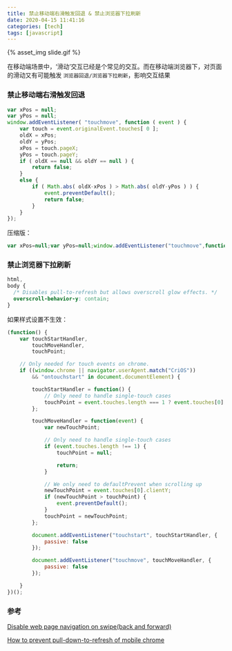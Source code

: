 ```yaml
---
title: 禁止移动端右滑触发回退 & 禁止浏览器下拉刷新
date: 2020-04-15 11:41:16
categories: [tech]
tags: [javascript]
---
```


{% asset_img slide.gif %}

在移动端场景中，‘滑动’交互已经是个常见的交互。而在移动端浏览器下，对页面的滑动又有可能触发 `浏览器回退/浏览器下拉刷新`，影响交互结果

<escape><!-- more --></escape>

### 禁止移动端右滑触发回退

```javascript
var xPos = null;
var yPos = null;
window.addEventListener( "touchmove", function ( event ) {
    var touch = event.originalEvent.touches[ 0 ];
    oldX = xPos;
    oldY = yPos;
    xPos = touch.pageX;
    yPos = touch.pageY;
    if ( oldX == null && oldY == null ) {
        return false;
    }
    else {
        if ( Math.abs( oldX-xPos ) > Math.abs( oldY-yPos ) ) {
            event.preventDefault();
            return false;
        }
    }
});
```

压缩版：

```javascript
var xPos=null;var yPos=null;window.addEventListener("touchmove",function(event){var touch=event.originalEvent.touches[0];oldX=xPos;oldY=yPos;xPos=touch.pageX;yPos=touch.pageY;if(oldX==null && oldY==null){return false;}else{if(Math.abs(oldX-xPos)>Math.abs(oldY-yPos)){event.preventDefault();return false;}}});
```

### 禁止浏览器下拉刷新

```css
html,
body {
  /* Disables pull-to-refresh but allows overscroll glow effects. */
  overscroll-behavior-y: contain;
}
```

如果样式设置不生效：

```javascript
(function() {
    var touchStartHandler,
        touchMoveHandler,
        touchPoint;

    // Only needed for touch events on chrome.
    if ((window.chrome || navigator.userAgent.match("CriOS"))
        && "ontouchstart" in document.documentElement) {

        touchStartHandler = function() {
            // Only need to handle single-touch cases
            touchPoint = event.touches.length === 1 ? event.touches[0].clientY : null;
        };

        touchMoveHandler = function(event) {
            var newTouchPoint;

            // Only need to handle single-touch cases
            if (event.touches.length !== 1) {
                touchPoint = null;

                return;
            }

            // We only need to defaultPrevent when scrolling up
            newTouchPoint = event.touches[0].clientY;
            if (newTouchPoint > touchPoint) {
                event.preventDefault();
            }
            touchPoint = newTouchPoint;
        };

        document.addEventListener("touchstart", touchStartHandler, {
            passive: false
        });

        document.addEventListener("touchmove", touchMoveHandler, {
            passive: false
        });

    }
})();
```

### 参考

[Disable web page navigation on swipe(back and forward)](https://stackoverflow.com/questions/30636930/disable-web-page-navigation-on-swipeback-and-forward)

[How to prevent pull-down-to-refresh of mobile chrome](https://stackoverflow.com/questions/36212722/how-to-prevent-pull-down-to-refresh-of-mobile-chrome)